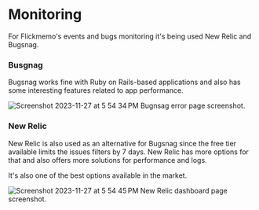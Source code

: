 # Monitoring

For Flickmemo's events and bugs monitoring it's being used New Relic and Bugsnag.

### Busgnag

Bugsnag works fine with Ruby on Rails-based applications and also has some interesting features related to app performance.

![Screenshot 2023-11-27 at 5 54 34 PM](https://github.com/LuizKraisch/flickmemo-api/assets/54246850/65440a58-4a45-44ef-a507-925f5ec18010)
Bugnsag error page screenshot.

### New Relic

New Relic is also used as an alternative for Bugsnag since the free tier available limits the issues filters by 7 days. New Relic has more
options for that and also offers more solutions for performance and logs.

It's also one of the best options available in the market.

![Screenshot 2023-11-27 at 5 54 45 PM](https://github.com/LuizKraisch/flickmemo-api/assets/54246850/86bc5e9c-93ad-4c34-8a40-3f4b60199f90)
New Relic dashboard page screenshot.
